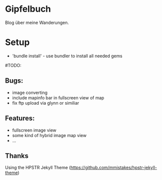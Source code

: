 # Gipfelbuch

Blog über meine Wanderungen.

# Setup

* 'bundle install' - use bundler to install all needed gems

#TODO:

## Bugs:
* image converting
* include mapinfo bar in fullscreen view of map
* fix ftp upload via glynn or similiar

## Features:
* fullscreen image view
* some kind of hybrid image map view
* ...


## Thanks

Using the HPSTR Jekyll Theme (https://github.com/mmistakes/hpstr-jekyll-theme)
